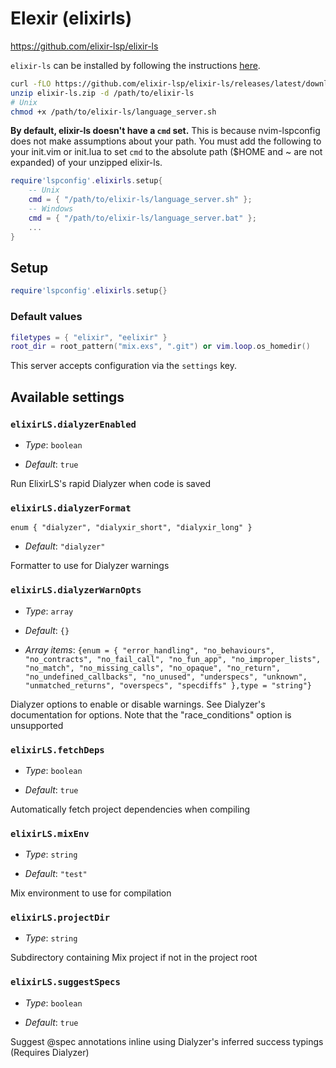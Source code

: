 # Elexir (elixirls)

https://github.com/elixir-lsp/elixir-ls

`elixir-ls` can be installed by following the instructions [here](https://github.com/elixir-lsp/elixir-ls#building-and-running).

```bash
curl -fLO https://github.com/elixir-lsp/elixir-ls/releases/latest/download/elixir-ls.zip
unzip elixir-ls.zip -d /path/to/elixir-ls
# Unix
chmod +x /path/to/elixir-ls/language_server.sh
```

**By default, elixir-ls doesn't have a `cmd` set.** This is because nvim-lspconfig does not make assumptions about your path. You must add the following to your init.vim or init.lua to set `cmd` to the absolute path ($HOME and ~ are not expanded) of your unzipped elixir-ls.

```lua
require'lspconfig'.elixirls.setup{
    -- Unix
    cmd = { "/path/to/elixir-ls/language_server.sh" };
    -- Windows
    cmd = { "/path/to/elixir-ls/language_server.bat" };
    ...
}
```


## Setup

```lua
require'lspconfig'.elixirls.setup{}
```


### Default values

```lua
filetypes = { "elixir", "eelixir" }
root_dir = root_pattern("mix.exs", ".git") or vim.loop.os_homedir()
```


This server accepts configuration via the `settings` key.

## Available settings

### `elixirLS.dialyzerEnabled`

  * *Type*: `boolean`

 * *Default*: `true`
 
 Run ElixirLS\'s rapid Dialyzer when code is saved

### `elixirLS.dialyzerFormat`

  `enum { "dialyzer", "dialyxir_short", "dialyxir_long" }`

 * *Default*: `"dialyzer"`
 
 Formatter to use for Dialyzer warnings

### `elixirLS.dialyzerWarnOpts`

  * *Type*: `array`

 * *Default*: `{}`
 
 * *Array items*: `{enum = { "error_handling", "no_behaviours", "no_contracts", "no_fail_call", "no_fun_app", "no_improper_lists", "no_match", "no_missing_calls", "no_opaque", "no_return", "no_undefined_callbacks", "no_unused", "underspecs", "unknown", "unmatched_returns", "overspecs", "specdiffs" },type = "string"}`
 
 Dialyzer options to enable or disable warnings\. See Dialyzer\'s documentation for options\. Note that the \"race\_conditions\" option is unsupported

### `elixirLS.fetchDeps`

  * *Type*: `boolean`

 * *Default*: `true`
 
 Automatically fetch project dependencies when compiling

### `elixirLS.mixEnv`

  * *Type*: `string`

 * *Default*: `"test"`
 
 Mix environment to use for compilation

### `elixirLS.projectDir`

  * *Type*: `string`

 Subdirectory containing Mix project if not in the project root

### `elixirLS.suggestSpecs`

  * *Type*: `boolean`

 * *Default*: `true`
 
 Suggest \@spec annotations inline using Dialyzer\'s inferred success typings \(Requires Dialyzer\)



